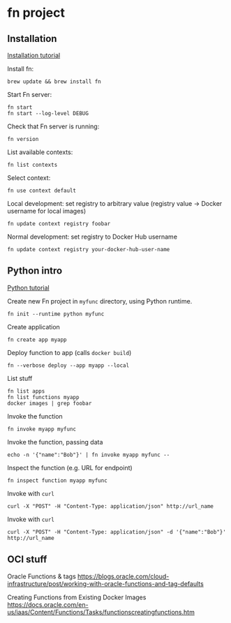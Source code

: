 # fn project

## Installation

[Installation tutorial](https://fnproject.io/tutorials/install/)

Install fn:
```console
brew update && brew install fn
```

Start Fn server:
```console
fn start
fn start --log-level DEBUG
```

Check that Fn server is running:
```console
fn version
```

List available contexts:
```console
fn list contexts
```

Select context:
```console
fn use context default
```

Local development: set registry to arbitrary value
(registry value -> Docker username for local images)
```console
fn update context registry foobar
```

Normal development: set registry to Docker Hub username
```console
fn update context registry your-docker-hub-user-name
```

## Python intro

[Python tutorial](https://fnproject.io/tutorials/python/intro/)

Create new Fn project in `myfunc` directory, using Python runtime.
```console
fn init --runtime python myfunc
```

Create application
```console
fn create app myapp
```

Deploy function to app (calls `docker build`)
```console
fn --verbose deploy --app myapp --local
```

List stuff
```console
fn list apps
fn list functions myapp
docker images | grep foobar
```

Invoke the function
```console
fn invoke myapp myfunc
```

Invoke the function, passing data
```console
echo -n '{"name":"Bob"}' | fn invoke myapp myfunc --
```

Inspect the function (e.g. URL for endpoint)
```console
fn inspect function myapp myfunc
```

Invoke with `curl`
```console
curl -X "POST" -H "Content-Type: application/json" http://url_name
```

Invoke with `curl`
```console
curl -X "POST" -H "Content-Type: application/json" -d '{"name":"Bob"}' http://url_name
```


## OCI stuff

Oracle Functions & tags
https://blogs.oracle.com/cloud-infrastructure/post/working-with-oracle-functions-and-tag-defaults

Creating Functions from Existing Docker Images
https://docs.oracle.com/en-us/iaas/Content/Functions/Tasks/functionscreatingfunctions.htm









